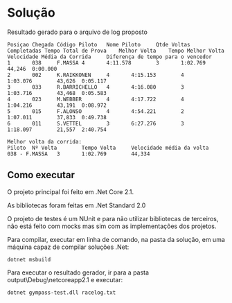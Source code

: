 Solução
========
Resultado gerado para o arquivo de log proposto

```text
Posiçao Chegada Código Piloto   Nome Piloto     Qtde Voltas Completadas Tempo Total de Prova    Melhor Volta    Tempo Melhor Volta      Velocidade Média da Corrida     Diferença de tempo para o vencedor
1       038     F.MASSA 4       4:11.578        3       1:02.769        44,246  0:00.000
2       002     K.RAIKKONEN     4       4:15.153        4       1:03.076        43,626  0:05.117
3       033     R.BARRICHELLO   4       4:16.080        3       1:03.716        43,468  0:05.583
4       023     M.WEBBER        4       4:17.722        4       1:04.216        43,191  0:08.972
5       015     F.ALONSO        4       4:54.221        2       1:07.011        37,833  0:49.738
6       011     S.VETTEL        3       6:27.276        3       1:18.097        21,557  2:40.754

Melhor volta da corrida:
Piloto  Nº Volta        Tempo Volta     Velocidade média da volta
038 - F.MASSA   3       1:02.769        44,334
```

Como executar
--------
O projeto principal foi feito em .Net Core 2.1.

As bibliotecas foram feitas em .Net Standard 2.0

O projeto de testes é um NUnit e para não utilizar bibliotecas de terceiros, não está feito com mocks mas sim com as implementações dos projetos.

Para compilar, executar em linha de comando, na pasta da solução, em uma máquina capaz de compilar soluções .Net:
```text
dotnet msbuild
```
Para executar o resultado gerador, ir para a pasta output\Debug\netcoreapp2.1 e executar:
```
dotnet gympass-test.dll racelog.txt
```
